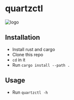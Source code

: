 # quartzctl
![logo](https://github.com/mrquantumoff/libquartz/raw/master/quartz.png)
## Installation
* Install rust and cargo
* Clone this repo
* ```cd``` in it
* Run ```cargo install --path .```

## Usage
* Run ```quartzctl -h```
